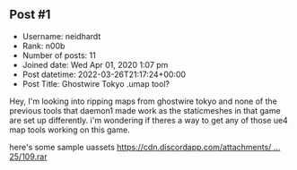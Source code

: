 ## Post #1
- Username: neidhardt
- Rank: n00b
- Number of posts: 11
- Joined date: Wed Apr 01, 2020 1:07 pm
- Post datetime: 2022-03-26T21:17:24+00:00
- Post Title: Ghostwire Tokyo .umap tool?

Hey, I'm looking into ripping maps from ghostwire tokyo and none of the previous tools that daemon1 made work as the staticmeshes in that game are set up differently. i'm wondering if theres a way to get any of those ue4 map tools working on this game.


here's some sample uassets [https://cdn.discordapp.com/attachments/ ... 25/109.rar](https://cdn.discordapp.com/attachments/457352767372263434/957387693703184425/109.rar)
